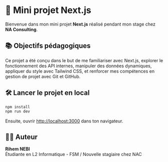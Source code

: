 # 🌸 Mini projet Next.js 

Bienvenue dans mon mini projet **Next.js** réalisé pendant mon stage chez **NA Consulting**.

## 📚 Objectifs pédagogiques

Ce projet a été conçu dans le but de me familiariser avec Next.js, explorer le fonctionnement des API internes, manipuler des données dynamiques, appliquer du style avec Tailwind CSS, et renforcer mes compétences en gestion de projet avec Git et GitHub.

## 🛠️ Lancer le projet en local

```bash
npm install
npm run dev
```

Ensuite, ouvrir [http://localhost:3000](http://localhost:3000) dans ton navigateur.

## 👩‍💻 Auteur

**Rihem NEBI**  
Étudiante en L2 Informatique - FSM / Nouvelle stagiaire chez NAC 
